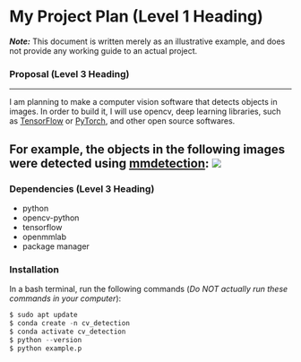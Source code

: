# My Project Plan (Level 1 Heading)
***Note:*** This document is written merely as an illustrative example, and does not provide
any working guide to an actual project.
### Proposal (Level 3 Heading)
---
I am planning to make a computer vision software that detects objects in images.
In order to build it, I will use opencv, deep learning libraries, such as [TensorFlow](https://www.tensorflow.org/?hl=ko)
or [PyTorch](https://pytorch.org/), and other open source softwares.
 
For example, the objects in the following images were detected using [mmdetection](https://github.com/open-mmlab/mmdetection):
![](https://user-images.githubusercontent.com/12907710/137271636-56ba1cd2-b110-4812-8221-b4c120320aa9.png)
---
### Dependencies (Level 3 Heading)
- python
- opencv-python
- tensorflow
- openmmlab
- package manager
### Installation
In a bash terminal, run the following commands (*Do NOT actually run these commands in
your computer*):
```py
$ sudo apt update 
$ conda create -n cv_detection 
$ conda activate cv_detection 
$ python --version 
$ python example.p
```
